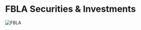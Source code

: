 # FBLA Securities & Investments

![FBLA](https://user-images.githubusercontent.com/19508013/168454114-3f043082-857c-4bd1-8c11-5c411f65a5dd.jpg)
